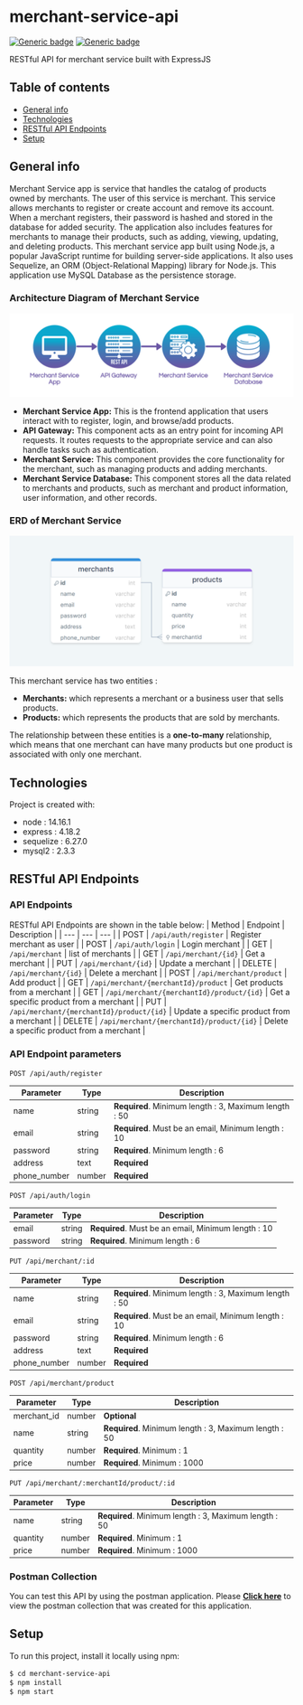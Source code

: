 # merchant-service-api
[![Generic badge](https://img.shields.io/badge/npm-v14.16.1-blue.svg)](https://shields.io/) [![Generic badge](https://img.shields.io/badge/node-6.14.12-green.svg)](https://shields.io/)


RESTful API for merchant service built with ExpressJS
## Table of contents
* [General info](#general-info)
* [Technologies](#technologies)
* [RESTful API Endpoints](#restful-api-endpoints)
* [Setup](#setup)

## General info
Merchant Service app is service that handles the catalog of products owned by merchants. The user of this service is merchant. This service allows merchants to register or create account and remove its account. When a merchant registers, their password is hashed and stored in the database for added security. The application also includes features for merchants to manage their products, such as adding, viewing, updating, and deleting products. This merchant service app built using Node.js, a popular JavaScript runtime for building server-side applications. It also uses Sequelize, an ORM (Object-Relational Mapping) library for Node.js. This application use MySQL Database as the persistence storage.

### Architecture Diagram of Merchant Service
![architecture-diagram](/src/assets/image/merchant-service-architecture.png)
* **Merchant Service App:** This is the frontend application that users interact with to register, login, and browse/add products.
* **API Gateway:** This component acts as an entry point for incoming API requests. It routes requests to the appropriate service and can also handle tasks such as authentication.
* **Merchant Service:** This component provides the core functionality for the merchant, such as managing products and adding merchants.
* **Merchant Service Database:** This component stores all the data related to merchants and products, such as merchant and product information, user information, and other records.

### ERD of Merchant Service
![erd](/src/assets/image/merchants-service-erd.png)

This merchant service has two entities :
* **Merchants:** which represents a merchant or a business user that sells products.
* **Products:** which represents the products that are sold by merchants.

The relationship between these entities is a **one-to-many** relationship, which means that one merchant can have many products but one product is associated with only one merchant. 


## Technologies
Project is created with:
* node : 14.16.1
* express : 4.18.2
* sequelize : 6.27.0
* mysql2 : 2.3.3

## RESTful API Endpoints
### API Endpoints
RESTful API Endpoints are shown in the table below:
| Method | Endpoint | Description |
| --- | --- | --- | 
| POST | `/api/auth/register` | Register merchant as user | 
| POST | `/api/auth/login` | Login merchant |
| GET | `/api/merchant` | list of merchants |
| GET | `/api/merchant/{id}` | Get a merchant |
| PUT | `/api/merchant/{id}` | Update a merchant |
| DELETE | `/api/merchant/{id}` | Delete a merchant |
| POST | `/api/merchant/product` | Add product |
| GET | `/api/merchant/{merchantId}/product` | Get products from a merchant |
| GET | `/api/merchant/{merchantId}/product/{id}` | Get a specific product from a merchant |
| PUT | `/api/merchant/{merchantId}/product/{id}` | Update a specific product from a merchant |
| DELETE | `/api/merchant/{merchantId}/product/{id}` | Delete a specific product from a merchant |

### API Endpoint parameters
```
POST /api/auth/register
```
| Parameter | Type | Description | 
| --- | --- | ---|
| name | string | **Required**. Minimum length : 3, Maximum length : 50 |
| email | string | **Required**. Must be an email, Minimum length : 10 |
| password | string | **Required**. Minimum length : 6 |
| address | text | **Required** | |
| phone_number | number | **Required** |
```
POST /api/auth/login
```
| Parameter | Type | Description | 
| --- | --- | --- |
| email | string | **Required**. Must be an email, Minimum length : 10 |
| password | string | **Required**. Minimum length : 6 |
```
PUT /api/merchant/:id
```
| Parameter | Type | Description | 
| --- | --- | --- |
| name | string | **Required**. Minimum length : 3, Maximum length : 50 |
| email | string | **Required**. Must be an email, Minimum length : 10 |
| password | string | **Required**. Minimum length : 6 |
| address | text | **Required** | |
| phone_number | number | **Required** |
```
POST /api/merchant/product
```
| Parameter | Type | Description | 
| --- | --- | --- |
| merchant_id | number | **Optional** |
| name | string | **Required**. Minimum length : 3, Maximum length : 50 |
| quantity | number | **Required**. Minimum : 1 |
| price | number | **Required**. Minimum : 1000 |
```
PUT /api/merchant/:merchantId/product/:id
```
| Parameter | Type | Description | 
| --- | --- | --- |
| name | string | **Required**. Minimum length : 3, Maximum length : 50 |
| quantity | number | **Required**. Minimum : 1 |
| price | number | **Required**. Minimum : 1000 |

### Postman Collection
You can test this API by using the postman application. Please [**Click here**](https://github.com/androsyahreza/merchant-service-api/tree/main/src/assets/postman-collection) to view the postman collection that was created for this application.

## Setup
To run this project, install it locally using npm:
```
$ cd merchant-service-api
$ npm install
$ npm start
```
